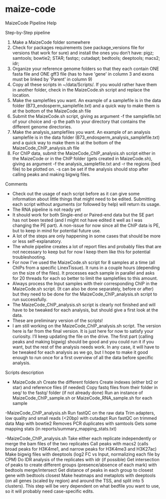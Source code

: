 # maize-code

MaizeCode Pipeline Help


Step-by-Step pipeline

1) Make a MaizeCode folder somewhere
2) Check for packages requirements (see package_versions file for versions that work for sure) and install the ones you don’t have:
pigz; samtools; bowtie2; STAR; fastqc; cutadapt; bedtools; deeptools; macs2; idr;
3) Organize your reference genome folders so that they each contain ONE fasta file and ONE gff3 file (has to have 'gene' in column 3 and exons must be linked by 'Parent' in column 9)
4) Copy all these scripts in ~/data/Scripts/. If you would rather have them in another folder, check in the MaizeCode.sh script and replace the location.
5) Make the samplefiles you want. An example of a samplefile is in the data folder (B73_endosperm_samplefile.txt) and a quick way to make them is at the bottom of the MaizeCode.sh file
6) Submit the MaizeCode.sh script, giving as argument -f the samplefile.txt of your choice and -p the path to your directory that contains the different genome directories.
7) Make the analysis_samplefiles you want. An example of an analysis samplefile is in the data folder (B73_endosperm_analysis_samplefile.txt) and a quick way to make them is at the bottom of the MaizeCode_ChIP_analysis.sh file
8) For ChIP data, submit the MaizeCode_ChIP_analysis.sh script either in the MaizeCode or in the ChIP folder (gets created in MaizeCode.sh), giving as argument -f the analysis_samplefile.txt and -r the regions (bed file) to be plotted on. -s can be set if the analysis should stop after calling peaks and making bigwig files.


Comments

- Check out the usage of each script before as it can give some information about little things that might need to be edited. Submitting each script without arguments (or followed by help) will return its usage.
- The RNA pipeline is not ready yet
- It should work for both Single-end or Paired-end data but the SE part has not been tested (and I might not have edited it well as I was changing the PE part). A non-issue for now since all the ChIP data is PE, but to keep in mind for potential future use.
- A lot of the steps are only happening in some cases that should be more or less self-explanatory.
- The whole pipeline creates a lot of report files and probably files that are not necessary to keep but for now I keep them like this for potential troubleshooting.
- For now I’ve used the MaizeCode.sh script for 8 samples at a time (all ChIPs from a specific LinexTissue). It runs in a couple hours (depending on the size of the files). It processes each sample in parallel and asks for 20 threads for each so better to limit the samplefiles to this amount.
- Always process the Input samples with their corresponding ChIP in the MaizeCode.sh script. (It can also be done separately, before or after) but they need to be done for the MaizeCode_ChIP_analysis.sh script to run successfully.
- The MaizeCode_ChIP_analysis.sh script is clearly not finished and will have to be tweaked for each analysis, but should give a first look at the data.
- These are preliminary version of the scripts!
- I am still working on the MaizeCode_ChIP_analysis.sh script. The version here is far from the final version. It is just here for now to satisfy your curiosity. I’ll keep updating the file on the drive. The first part (calling peaks and making bigwig) should be good and you could run it if you want, but the rest of the analysis needs work. In any case, it will have to be tweaked for each analysis as we go, but I hope to make it good enough to run once for a first overview of all the data before specific analysis.


Scripts description

- MaizeCode.sh
Create the different folders
Create indexes (either bt2 or star) and reference files (if needed)
Copy fastq files from their folder in seq/ to the fastq/ folder (if not already done)
Run an instance of MaizeCode_ChIP_sample.sh or MaizeCode_RNA_sample.sh for each sample

-MaizeCode_ChIP_analysis.sh
Run fastQC on the raw data
Trim adapters, low quality and small reads (<20bp) with cutadapt
Run fastQC on trimmed data
Map with bowtie2
Removes PCR duplicates with samtools
Gets some mapping stats (in reports/summary_mapping_stats.txt)

-MaizeCode_ChIP_analysis.sh
Take either each replicate independently or merge the bam files of the two replicates
Call peaks with macs2 (calls broad peaks for H3K4me1, and narrow peaks for H3K4me3 and H3K27ac)
Make bigwig files with deeptools (log2 FC vs Input, normalizing each file by CPM) 
Do IDR analysis of the replicates with idr (if possible)
Get intersection of peaks to create different groups (presence/absence of each mark) with bedtools merge/intersect
Get distance of peaks in each group to closest gene with bedtools closest
Make heatmaps and metaplots with deeptools (on all genes (scaled by region) and around the TSS, and split into 5 clusters). This step will be very dependent on what bedfile you want to use, so it will probably need case-specific edits. 
